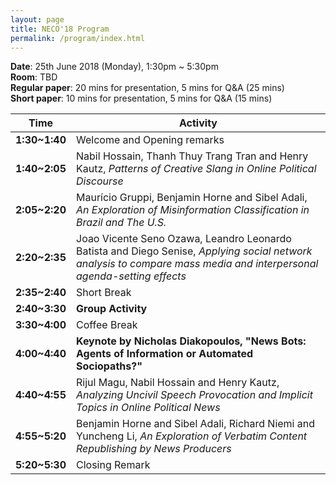 ```yaml
---
layout: page
title: NECO'18 Program
permalink: /program/index.html
---
```


>

**Date**: 25th June 2018 (Monday), 1:30pm ~ 5:30pm<br/>
**Room**: TBD<br/>
**Regular paper**: 20 mins for presentation, 5 mins for Q&A (25 mins)<br/>
**Short paper**: 10 mins for presentation, 5 mins for Q&A (15 mins)

Time | Activity
:-----:|-----
**1:30~1:40** | Welcome and Opening remarks
**1:40~2:05** | Nabil Hossain, Thanh Thuy Trang Tran and Henry Kautz,  *Patterns of Creative Slang in Online Political Discourse*
**2:05~2:20** | Maurício Gruppi, Benjamin Horne and Sibel Adali, *An Exploration of Misinformation Classification in Brazil and The U.S.*
**2:20~2:35**  |Joao Vicente Seno Ozawa, Leandro Leonardo Batista and Diego Senise, *Applying social network analysis to compare mass media and interpersonal agenda-setting effects*
**2:35~2:40** |  Short Break
**2:40~3:30** |  **Group Activity**
**3:30~4:00** |  Coffee Break
**4:00~4:40**  | **Keynote by Nicholas Diakopoulos, "News Bots: Agents of Information or Automated Sociopaths?"**
**4:40~4:55** |  Rijul Magu, Nabil Hossain and Henry Kautz, *Analyzing Uncivil Speech Provocation and Implicit Topics in Online Political News*
**4:55~5:20** |  Benjamin Horne and Sibel Adali, Richard Niemi and Yuncheng Li, *An Exploration of Verbatim Content Republishing by News Producers* 
**5:20~5:30** |Closing Remark
